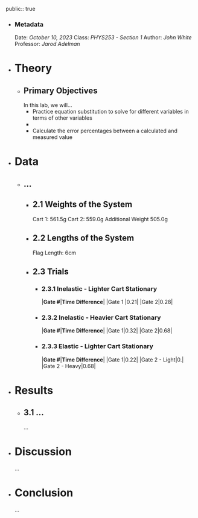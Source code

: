 public:: true

- ### Metadata
  Date: *October 10, 2023*
  Class: *PHYS253 - Section 1*
  Author: *John White*
  Professor: *Jarod Adelman*
- # Theory
	- ## Primary Objectives
	  In this lab, we will...
	  * Practice equation substitution to solve for different variables in terms of other variables
	  * 
	  * Calculate the error percentages between a calculated and measured value
- # Data
	- ## ...
		- ## 2.1 Weights of the System
		  Cart 1: 561.5g
		  Cart 2: 559.0g
		  Additional Weight 505.0g
		- ## 2.2 Lengths of the System
		  Flag Length: 6cm
		- ## 2.3 Trials
			- ### 2.3.1 Inelastic - Lighter Cart Stationary
			  |**Gate #**|**Time Difference**|
			  |Gate 1 |0.21|
			  |Gate 2|0.28|
			- ### 2.3.2 Inelastic - Heavier Cart Stationary
			  |**Gate #**|**Time Difference**|
			  |Gate 1|0.32|
			  |Gate 2|0.68|
			- ### 2.3.3 Elastic - Lighter Cart Stationary
			  |**Gate #**|**Time Difference**|
			  |Gate 1|0.22|
			  |Gate 2 - Light|0.|
			  |Gate 2 - Heavy|0.68|
- # Results
	- ## 3.1 ...
	  ...
- # Discussion
  ...
- # Conclusion
  ...